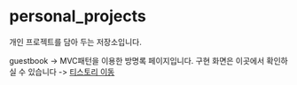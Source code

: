 # personal_projects
개인 프로젝트를 담아 두는 저장소입니다. 

guestbook -> MVC패턴을 이용한 방명록 페이지입니다.
구현 화면은 이곳에서 확인하실 수 있습니다 -> <a href="https://contradicto-lee.tistory.com/entry/200724-MVC-%EA%B8%B0%EB%B0%98-Java-%EB%B0%A9%EB%AA%85%EB%A1%9D">티스토리 이동</a>
